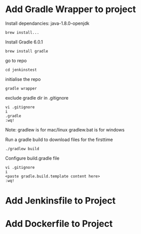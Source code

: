 
# Add Gradle Wrapper to project

  Install dependancies: java-1.8.0-openjdk
  
    brew install...

  Install Gradle 6.0.1
  
    brew install gradle

  go to repo
  
    cd jenkinstest

  initialise the repo

    gradle wrapper

  exclude gradle dir in .gitignore
  
    vi .gitignore
    i
    .gradle
    :wq!
  
  Note: gradlew is for mac/linux         gradlew.bat is for windows
  
  Run a gradle build to download files for the firsttime
  
    ./gradlew build
  
  Configure build.gradle file
  
    vi .gitignore
    i
    <paste gradle.build.template content here>
    :wq!
  
# Add Jenkinsfile to Project


# Add Dockerfile to Project

